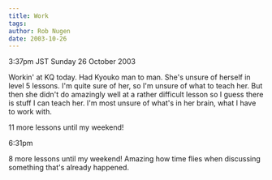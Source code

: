 ```yaml
---
title: Work
tags: 
author: Rob Nugen
date: 2003-10-26
---
```


<p class=date>3:37pm JST Sunday 26 October 2003</p>

<p>Workin' at KQ today.  Had Kyouko man to man.  She's unsure of
herself in level 5 lessons.  I'm quite sure of her, so I'm unsure of
what to teach her.  But then she didn't do amazingly well at a rather
difficult lesson so I guess there is stuff I can teach her.  I'm most
unsure of what's in her brain, what I have to work with.</p>

<p>11 more lessons until my weekend!</p>

<p class=date>6:31pm</p>

<p>8 more lessons until my weekend!  Amazing how time flies when
discussing something that's already happened.</p>
